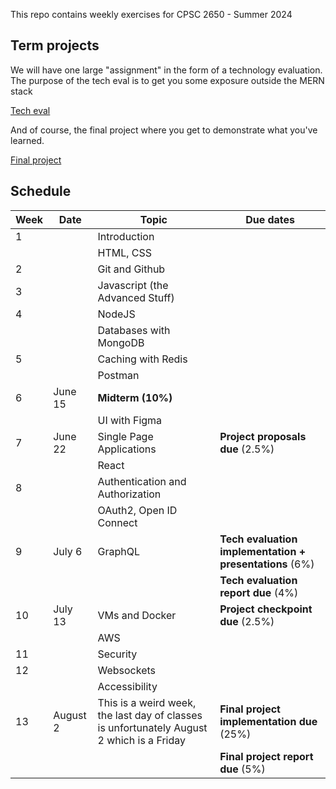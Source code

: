 This repo contains weekly exercises for CPSC 2650 - Summer 2024

## Term projects

We will have one large "assignment" in the form of a technology evaluation. The purpose of the tech eval is to get you some exposure outside the MERN stack

[Tech eval](tech_eval/README.md)

And of course, the final project where you get to demonstrate what you've learned.

[Final project](final_project/README.md)

## Schedule

| Week | Date     | Topic                                                                                     | Due dates                                               |
| ---- | -------- | ----------------------------------------------------------------------------------------- | ------------------------------------------------------- |
| 1    |          | Introduction                                                                              |                                                         |
|      |          | HTML, CSS                                                                                 |                                                         |
| 2    |          | Git and Github                                                                            |                                                         |
| 3    |          | Javascript (the Advanced Stuff)                                                           |                                                         |
| 4    |          | NodeJS                                                                                    |                                                         |
|      |          | Databases with MongoDB                                                                    |                                                         |
| 5    |          | Caching with Redis                                                                        |                                                         |
|      |          | Postman                                                                                   |                                                         |
| 6    | June 15  | **Midterm (10%)**                                                                         |                                                         |
|      |          | UI with Figma                                                                             |                                                         |
| 7    | June 22  | Single Page Applications                                                                  | **Project proposals due** (2.5%)                        |
|      |          | React                                                                                     |                                                         |
| 8    |          | Authentication and Authorization                                                          |                                                         |
|      |          | OAuth2, Open ID Connect                                                                   |                                                         |
| 9    | July 6   | GraphQL                                                                                   | **Tech evaluation implementation + presentations** (6%) |
|      |          |                                                                                           | **Tech evaluation report due** (4%)                     |
| 10   | July 13  | VMs and Docker                                                                            | **Project checkpoint due** (2.5%)                       |
|      |          | AWS                                                                                       |                                                         |
| 11   |          | Security                                                                                  |                                                         |
| 12   |          | Websockets                                                                                |                                                         |
|      |          | Accessibility                                                                             |                                                         |
| 13   | August 2 | This is a weird week, the last day of classes is unfortunately August 2 which is a Friday | **Final project implementation due** (25%)              |
|      |          |                                                                                           | **Final project report due** (5%)                       |
